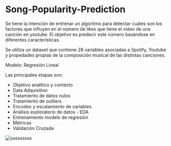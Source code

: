 ﻿# Song-Popularity-Prediction
Se tiene la intención de entrenar un algoritmo para detectar cuáles son los factores que influyen en el número de likes que tiene el video de una canción en youtube. El objetivo es predecir este número basándose en diferentes características. 

Se utiliza un dataset que contiene 28 variables asociadas a Spotify, Youtube y propedades propias de la composición musical de las distintas canciones.

Modelo: Regresión Lineal

Las principales etapas son:
- Objetivo analítico y contexto
- Data Adquisition
- Tratamiento de datos nulos
- Tratamiento de outliers
- Encodeo y escalamiento de variables
- Análisis exploratorio de datos - EDA
- Entrenamiento modelo de regresión
- Métricas
- Validación Cruzada

![sssssssss](https://github.com/user-attachments/assets/a20f8694-03dc-443f-a4dd-714dd0059d6c)



